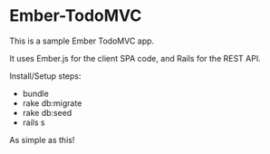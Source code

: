 Ember-TodoMVC
=============

This is a sample Ember TodoMVC app.

It uses Ember.js for the client SPA code, and Rails for the REST API.

Install/Setup steps:

* bundle
* rake db:migrate
* rake db:seed
* rails s

As simple as this!
